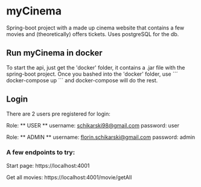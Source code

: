 # myCinema
Spring-boot project with a made up cinema website that contains a few movies and (theoretically) offers tickets. 
Uses postgreSQL for the db.

## Run myCinema in docker
To start the api, just get the 'docker' folder, it contains a .jar file with the spring-boot project. 
Once you bashed into the 'docker' folder, use ´´´ docker-compose up ´´´ and docker-compose will do the rest. 

## Login
There are 2 users pre registered for login:

Role: ** USER **
username: schikarski98@gmail.com 
password: user

Role: ** ADMIN **
username: florin.schikarski@gmail.com 
password: admin

### A few endpoints to try:
Start page: https://localhost:4001

Get all movies: https://localhost:4001/movie/getAll